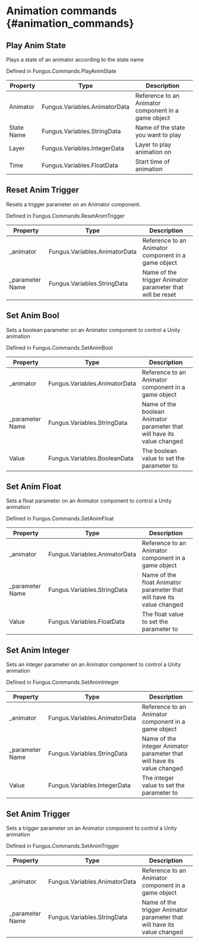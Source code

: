 # Animation commands {#animation_commands}

## Play Anim State
Plays a state of an animator according to the state name

Defined in Fungus.Commands.PlayAnimState

Property | Type | Description
 --- | --- | ---
Animator | Fungus.Variables.AnimatorData | Reference to an Animator component in a game object
State Name | Fungus.Variables.StringData | Name of the state you want to play
Layer | Fungus.Variables.IntegerData | Layer to play animation on
Time | Fungus.Variables.FloatData | Start time of animation

## Reset Anim Trigger
Resets a trigger parameter on an Animator component.

Defined in Fungus.Commands.ResetAnimTrigger

Property | Type | Description
 --- | --- | ---
_animator | Fungus.Variables.AnimatorData | Reference to an Animator component in a game object
_parameter Name | Fungus.Variables.StringData | Name of the trigger Animator parameter that will be reset

## Set Anim Bool
Sets a boolean parameter on an Animator component to control a Unity animation

Defined in Fungus.Commands.SetAnimBool

Property | Type | Description
 --- | --- | ---
_animator | Fungus.Variables.AnimatorData | Reference to an Animator component in a game object
_parameter Name | Fungus.Variables.StringData | Name of the boolean Animator parameter that will have its value changed
Value | Fungus.Variables.BooleanData | The boolean value to set the parameter to

## Set Anim Float
Sets a float parameter on an Animator component to control a Unity animation

Defined in Fungus.Commands.SetAnimFloat

Property | Type | Description
 --- | --- | ---
_animator | Fungus.Variables.AnimatorData | Reference to an Animator component in a game object
_parameter Name | Fungus.Variables.StringData | Name of the float Animator parameter that will have its value changed
Value | Fungus.Variables.FloatData | The float value to set the parameter to

## Set Anim Integer
Sets an integer parameter on an Animator component to control a Unity animation

Defined in Fungus.Commands.SetAnimInteger

Property | Type | Description
 --- | --- | ---
_animator | Fungus.Variables.AnimatorData | Reference to an Animator component in a game object
_parameter Name | Fungus.Variables.StringData | Name of the integer Animator parameter that will have its value changed
Value | Fungus.Variables.IntegerData | The integer value to set the parameter to

## Set Anim Trigger
Sets a trigger parameter on an Animator component to control a Unity animation

Defined in Fungus.Commands.SetAnimTrigger

Property | Type | Description
 --- | --- | ---
_animator | Fungus.Variables.AnimatorData | Reference to an Animator component in a game object
_parameter Name | Fungus.Variables.StringData | Name of the trigger Animator parameter that will have its value changed


